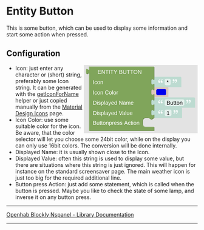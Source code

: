 # Entity Button

This is some button, which can be used to display some information and start some action when pressed.

## Configuration

[<img src="img/blockLibrary_nspanel_entities_button.png" align="right" width="300">](img/blockLibrary_nspanel_entities_button.png)

- Icon: just enter any character or (short) string, preferably some Icon string. It can be generated with the [getIconForName](blockLibrary_nspanel_helpers_getIconForName.md) helper or just copied manually from the [Material Design Icons](https://docs.nspanel.pky.eu/icon-cheatsheet.html) page.
- Icon Color: use some suitable color for the icon. Be aware, that the color selector will let you choose some 24bit color, while on the display you can only use 16bit colors. The conversion will be done internally.
- Displayed Name: it is usually shown close to the Icon.
- Displayed Value: often this string is used to display some value, but there are situations where this string is just ignored. This will happen for instance on the standard screensaver page. The main weather icon is just too big for the required additional line.
- Button press Action: just add some statement, which is called when the button is pressed. Maybe you like to check the state of some lamp, and inverse it on any button press.<br clear="right"/>

---

[Openhab Blockly Nspanel - Library Documentation](README.md)

---
